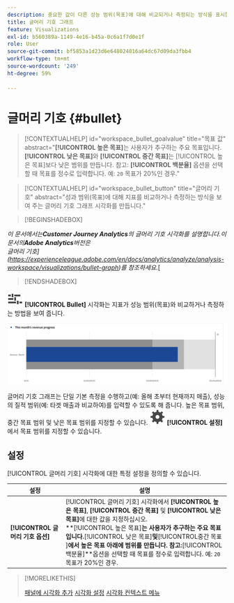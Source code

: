 ```yaml
---
description: 중요한 값이 다른 성능 범위(목표)에 대해 비교되거나 측정되는 방식을 표시합니다.
title: 글머리 기호 그래프
feature: Visualizations
exl-id: b560389a-1149-4e16-b45a-0c6a1f7d0e1f
role: User
source-git-commit: bf5853a1d23d6e648024016a64dc67d09da3fbb4
workflow-type: tm+mt
source-wordcount: '249'
ht-degree: 59%

---
```


# 글머리 기호 {#bullet}

<!-- markdownlint-disable MD034 -->

>[!CONTEXTUALHELP]
>id="workspace_bullet_goalvalue"
>title="목표 값"
>abstract="**[!UICONTROL 높은 목표]**&#x200B;는 사용자가 추구하는 주요 목표입니다. **[!UICONTROL 낮은 목표]**&#x200B;와 **[!UICONTROL 중간 목표]**&#x200B;는 [!UICONTROL 높은 목표]보다 낮은 범위를 만듭니다. 참고: **[!UICONTROL 백분율]** 옵션을 선택할 때 목표를 정수로 입력합니다. 예: `20` 목표가 20%인 경우."

<!-- markdownlint-enable MD034 -->

<!-- markdownlint-disable MD034 -->

>[!CONTEXTUALHELP]
>id="workspace_bullet_button"
>title="글머리 기호"
>abstract="성과 범위(목표)에 대해 지표를 비교하거나 측정하는 방식을 보여 주는 글머리 기호 그래프 시각화를 만듭니다."

<!-- markdownlint-enable MD034 -->

>[!BEGINSHADEBOX]

*이 문서에서는&#x200B;**Customer Journey Analytics**의 글머리 기호 시각화를 설명합니다.이 문서의&#x200B;**Adobe Analytics**버전은 <br/>글머리 기호](https://experienceleague.adobe.com/en/docs/analytics/analyze/analysis-workspace/visualizations/bullet-graph)를 참조하세요.*[

>[!ENDSHADEBOX]

![GraphBullet](/help/assets/icons/GraphBullet.svg) **[!UICONTROL Bullet]** 시각화는 지표가 성능 범위(목표)와 비교하거나 측정하는 방법을 보여 줍니다.

![](assets/bullet.png)

글머리 기호 그래프는 단일 기본 측정을 수행하고(예: 올해 초부터 현재까지 매출), 성능의 질적 범위(예: 타겟 매출과 비교하여)를 입력할 수 있도록 해 줍니다. 높은 목표 범위, 중간 목표 범위 및 낮은 목표 범위를 지정할 수 있습니다. ![설정](/help/assets/icons/Setting.svg) **[!UICONTROL 설정]**&#x200B;에서 목표 범위를 지정할 수 있습니다.

## 설정

[!UICONTROL 글머리 기호] 시각화에 대한 특정 설정을 정의할 수 있습니다.

| 설정 | 설명 |
|---|---|
| **[!UICONTROL 글머리 기호 옵션]** | [!UICONTROL 글머리 기호] 시각화에서 **[!UICONTROL 높은 목표]**, **[!UICONTROL 중간 목표]** 및 **[!UICONTROL 낮은 목표]**&#x200B;에 대한 값을 지정하십시오. <br/>**[!UICONTROL 높은 목표&#x200B;]**는 사용자가 추구하는 주요 목표입니다.**[!UICONTROL &#x200B;낮은 목표&#x200B;]**및**[!UICONTROL &#x200B;중간 목표&#x200B;]**에서 높은 목표 아래에 범위를 만듭니다. 참고:**[!UICONTROL &#x200B;백분율&#x200B;]**옵션을 선택할 때 목표를 정수로 입력합니다. 예: `20` 목표가 20%인 경우. |

>[!MORELIKETHIS]
>
>[패널에 시각화 추가](/help/analysis-workspace/visualizations/freeform-analysis-visualizations.md#add-visualizations-to-a-panel)
>[시각화 설정](/help/analysis-workspace/visualizations/freeform-analysis-visualizations.md#settings)
>[시각화 컨텍스트 메뉴](/help/analysis-workspace/visualizations/freeform-analysis-visualizations.md#context-menu)
>

